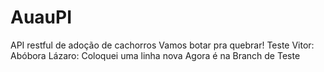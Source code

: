 # AuauPI
API restful de adoção de cachorros
Vamos botar pra quebrar!
Teste
Vitor: Abóbora
Lázaro: Coloquei uma linha nova
Agora é na Branch de Teste
